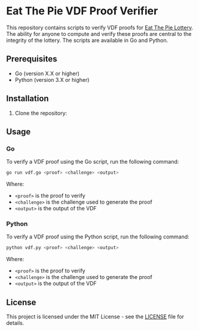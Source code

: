 # Eat The Pie VDF Proof Verifier

This repository contains scripts to verify VDF proofs for [Eat The Pie Lottery](https://www.eatthepie.xyz). The ability for anyone to compute and verify these proofs are central to the integrity of the lottery. The scripts are available in Go and Python.

## Prerequisites

- Go (version X.X or higher)
- Python (version 3.X or higher)

## Installation

1. Clone the repository:

## Usage

### Go

To verify a VDF proof using the Go script, run the following command:

```bash
go run vdf.go <proof> <challenge> <output>
```

Where:

- `<proof>` is the proof to verify
- `<challenge>` is the challenge used to generate the proof
- `<output>` is the output of the VDF

### Python

To verify a VDF proof using the Python script, run the following command:

```bash
python vdf.py <proof> <challenge> <output>
```

Where:

- `<proof>` is the proof to verify
- `<challenge>` is the challenge used to generate the proof
- `<output>` is the output of the VDF

## License

This project is licensed under the MIT License - see the [LICENSE](LICENSE) file for details.

```

```
